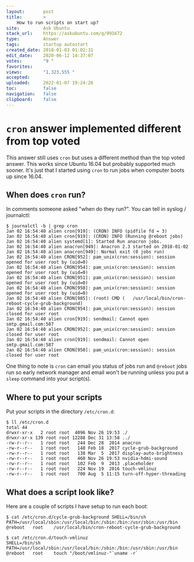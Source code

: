 ```yaml
---
layout:       post
title:        >
    How to run scripts on start up?
site:         Ask Ubuntu
stack_url:    https://askubuntu.com/q/991672
type:         Answer
tags:         startup autostart
created_date: 2018-01-03 01:02:31
edit_date:    2020-06-12 14:37:07
votes:        "9 "
favorites:    
views:        "1,323,555 "
accepted:     
uploaded:     2022-01-07 19:24:26
toc:          false
navigation:   false
clipboard:    false
---
```


# `cron` answer implemented different from top voted

This answer still uses `cron` but uses a different method than the top voted answer. This works since Ubuntu 16.04 but probably supported much sooner. It's just that I started using `cron` to run jobs when computer boots up since 16.04. 

## When does `cron` run?

In comments someone asked "when do they run?". You can tell in syslog / journalctl:

``` 
$ journalctl -b | grep cron
Jan 02 16:54:40 alien cron[919]: (CRON) INFO (pidfile fd = 3)
Jan 02 16:54:40 alien cron[919]: (CRON) INFO (Running @reboot jobs)
Jan 02 16:54:40 alien systemd[1]: Started Run anacron jobs.
Jan 02 16:54:40 alien anacron[949]: Anacron 2.3 started on 2018-01-02
Jan 02 16:54:40 alien anacron[949]: Normal exit (0 jobs run)
Jan 02 16:54:40 alien CRON[952]: pam_unix(cron:session): session opened for user root by (uid=0)
Jan 02 16:54:40 alien CRON[954]: pam_unix(cron:session): session opened for user root by (uid=0)
Jan 02 16:54:40 alien CRON[951]: pam_unix(cron:session): session opened for user root by (uid=0)
Jan 02 16:54:40 alien CRON[950]: pam_unix(cron:session): session opened for user root by (uid=0)
Jan 02 16:54:40 alien CRON[985]: (root) CMD (   /usr/local/bin/cron-reboot-cycle-grub-background)
Jan 02 16:54:40 alien CRON[954]: pam_unix(cron:session): session closed for user root
Jan 02 16:54:40 alien cron[919]: sendmail: Cannot open smtp.gmail.com:587
Jan 02 16:54:40 alien CRON[952]: pam_unix(cron:session): session closed for user root
Jan 02 16:54:40 alien cron[919]: sendmail: Cannot open smtp.gmail.com:587
Jan 02 16:54:40 alien CRON[950]: pam_unix(cron:session): session closed for user root

```

One thing to note is `cron` can email you status of jobs run and `@reboot` jobs run so early network manager and email won't be running unless you put a `sleep` command into your script(s).

## Where to put your scripts

Put your scripts in the directory `/etc/cron.d`:

``` 
$ ll /etc/cron.d
total 44
drwxr-xr-x   2 root root  4096 Nov 26 19:53 ./
drwxr-xr-x 139 root root 12288 Dec 31 13:58 ../
-rw-r--r--   1 root root   244 Dec 28  2014 anacron
-rw-r--r--   1 root root   148 Feb 18  2017 cycle-grub-background
-rw-r--r--   1 root root   138 Mar  5  2017 display-auto-brightness
-rw-r--r--   1 root root   460 Nov 26 19:53 nvidia-hdmi-sound
-rw-r--r--   1 root root   102 Feb  9  2013 .placeholder
-rw-r--r--   1 root root   224 Nov 19  2016 touch-vmlinuz
-rw-r--r--   1 root root   700 Aug  5 11:15 turn-off-hyper-threading

```

## What does a script look like?

Here are a couple of scripts I have setup to run each boot:

``` 
$ cat /etc/cron.d/cycle-grub-background SHELL=/bin/sh
PATH=/usr/local/sbin:/usr/local/bin:/sbin:/bin:/usr/sbin:/usr/bin 
@reboot   root    /usr/local/bin/cron-reboot-cycle-grub-background

$ cat /etc/cron.d/touch-vmlinuz
SHELL=/bin/sh
PATH=/usr/local/sbin:/usr/local/bin:/sbin:/bin:/usr/sbin:/usr/bin
@reboot   root    touch "/boot/vmlinuz-"`uname -r`

```

